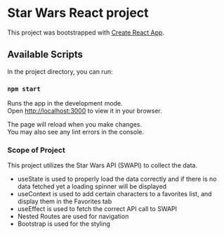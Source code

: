 # Star Wars React project

This project was bootstrapped with [Create React App](https://github.com/facebook/create-react-app).

## Available Scripts

In the project directory, you can run:

### `npm start`

Runs the app in the development mode.\
Open [http://localhost:3000](http://localhost:3000) to view it in your browser.

The page will reload when you make changes.\
You may also see any lint errors in the console.

### Scope of Project

This project utilizes the Star Wars API (SWAPI) to collect the data.

- useState is used to properly load the data correctly and if there is no data fetched yet a loading spinner will be displayed
- useContext is used to add certain characters to a favorites list, and display them in the Favorites tab
- useEffect is used to fetch the correct API call to SWAPI
- Nested Routes are used for navigation
- Bootstrap is used for the styling
